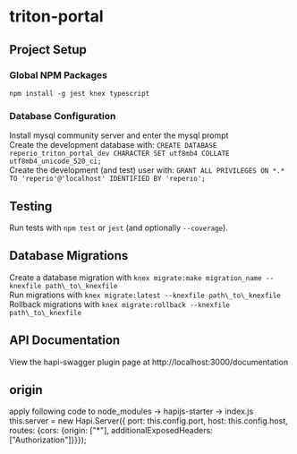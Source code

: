 # triton-portal

## Project Setup

### Global NPM Packages
`npm install -g jest knex typescript`

### Database Configuration
Install mysql community server and enter the mysql prompt  
Create the development database with: `CREATE DATABASE reperio_triton_portal_dev CHARACTER SET utf8mb4 COLLATE utf8mb4_unicode_520_ci;`  
Create the development (and test) user with: `GRANT ALL PRIVILEGES ON *.* TO 'reperio'@'localhost' IDENTIFIED BY 'reperio';`

## Testing
Run tests with `npm test` or `jest` (and optionally `--coverage`).

## Database Migrations
Create a database migration with `knex migrate:make migration_name --knexfile path\_to\_knexfile`  
Run migrations with `knex migrate:latest --knexfile path\_to\_knexfile`  
Rollback migrations with `knex migrate:rollback --knexfile path\_to\_knexfile`  

## API Documentation 
View the hapi-swagger plugin page at http://localhost:3000/documentation

## origin
apply following code to node_modules -> hapijs-starter -> index.js
this.server = new Hapi.Server({ port: this.config.port, host: this.config.host, routes: {cors: {origin: ["*"], additionalExposedHeaders: ["Authorization"]}}});